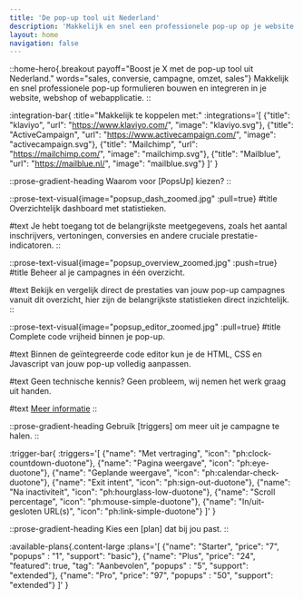 ```yaml
---
title: 'De pop-up tool uit Nederland'
description: 'Makkelijk en snel een professionele pop-up op je website integreren'
layout: home
navigation: false
---
```


::home-hero{.breakout payoff="Boost je X met de pop-up tool uit Nederland." words="sales, conversie, campagne, omzet, sales"}
Makkelijk en snel professionele pop-up formulieren bouwen en integreren in je website, webshop of webapplicatie.
::

:integration-bar{
:title="Makkelijk te koppelen met:"
:integrations='[
{"title": "klaviyo", "url": "https://www.klaviyo.com/", "image": "klaviyo.svg"},
{"title": "ActiveCampaign", "url": "https://www.activecampaign.com/", "image": "activecampaign.svg"},
{"title": "Mailchimp", "url": "https://mailchimp.com/", "image": "mailchimp.svg"},
{"title": "Mailblue", "url": "https://mailblue.nl/", "image": "mailblue.svg"}
]'
}

::prose-gradient-heading
Waarom voor [PopsUp] kiezen?
::

::prose-text-visual{image="popsup_dash_zoomed.jpg" :pull=true}
#title
Overzichtelijk dashboard met statistieken.

#text
Je hebt toegang tot de belangrijkste meetgegevens, zoals het aantal inschrijvers, vertoningen, conversies en andere cruciale prestatie-indicatoren.
::

::prose-text-visual{image="popsup_overview_zoomed.jpg" :push=true}
#title
Beheer al je campagnes in één overzicht.

#text
Bekijk en vergelijk direct de prestaties van jouw pop-up campagnes vanuit dit overzicht, hier zijn de belangrijkste statistieken direct inzichtelijk.
::

::prose-text-visual{image="popsup_editor_zoomed.jpg" :pull=true}
#title
Complete code vrijheid binnen je pop-up.

#text
Binnen de geïntegreerde code editor kun je de HTML, CSS en Javascript van jouw pop-up volledig aanpassen.

#text
Geen technische kennis? Geen probleem, wij nemen het werk graag uit handen.

#text
[Meer informatie](/popup-laten-maken)
::

::prose-gradient-heading
Gebruik [triggers] om meer uit je campagne te halen.
::

:trigger-bar{
:triggers='[
{"name": "Met vertraging", "icon": "ph:clock-countdown-duotone"},
{"name": "Pagina weergave", "icon": "ph:eye-duotone"},
{"name": "Geplande weergave", "icon": "ph:calendar-check-duotone"},
{"name": "Exit intent", "icon": "ph:sign-out-duotone"},
{"name": "Na inactiviteit", "icon": "ph:hourglass-low-duotone"},
{"name": "Scroll percentage", "icon": "ph:mouse-simple-duotone"},
{"name": "In/uit-gesloten URL(s)", "icon": "ph:link-simple-duotone"}
]'
}

::prose-gradient-heading
Kies een [plan] dat bij jou past.
::

:available-plans{.content-large
:plans='[
{"name": "Starter", "price": "7", "popups" : "1", "support": "basic"},
{"name": "Plus", "price": "24", "featured": true, "tag": "Aanbevolen", "popups" : "5", "support": "extended"},
{"name": "Pro", "price": "97", "popups" : "50", "support": "extended"}
]'
}
